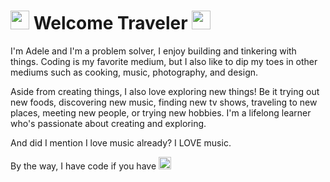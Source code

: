 # <img src="http://pixelartmaker-data-78746291193.nyc3.digitaloceanspaces.com/image/34b5d47a8bb25ae.png" width="30px" height="30px" /> Welcome Traveler <img src="http://pixelartmaker-data-78746291193.nyc3.digitaloceanspaces.com/image/34b5d47a8bb25ae.png" width="30px" height="30px" />

I'm Adele and I'm a problem solver, I enjoy building and tinkering with things. Coding is my favorite medium, but I also like to dip my toes in other mediums such as cooking, music, photography, and design.

Aside from creating things, I also love exploring new things! Be it trying out new foods, discovering new music, finding new tv shows, traveling to new places, meeting new people, or trying new hobbies. I'm a lifelong learner who's passionate about creating and exploring.

And did I mention I love music already? I LOVE music.

By the way, I have code if you have <img align="bottom" src="https://user-images.githubusercontent.com/8835499/218330542-44214625-5d5c-495c-a4a0-b1e033ff95a9.png" width="20px" height="20px"/>





<!--
**AdelBeit/AdelBeit** is a ✨ _special_ ✨ repository because its `README.md` (this file) appears on your GitHub profile.

Here are some ideas to get you started:


- 🔭 I’m currently working on ...
- 🌱 I’m currently learning ...
- 👯 I’m looking to collaborate on ...
- 🤔 I’m looking for help with ...
- 💬 Ask me about ...
- 📫 How to reach me: ...
- 😄 Pronouns: ...
- ⚡ Fun fact: ...
-->
